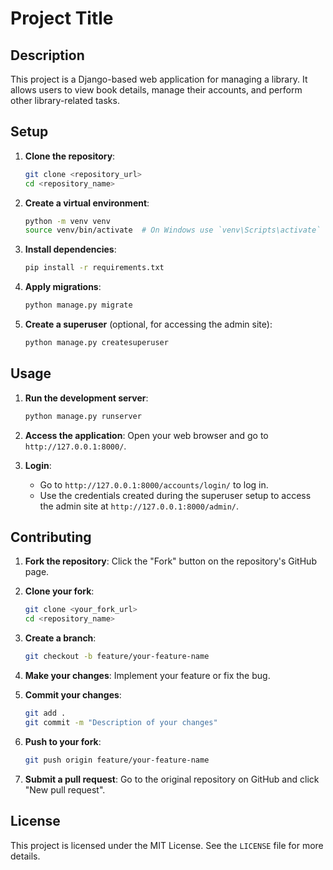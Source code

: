# Project Title

## Description
This project is a Django-based web application for managing a library. It allows users to view book details, manage their accounts, and perform other library-related tasks.

## Setup
1. **Clone the repository**:
    ```bash
    git clone <repository_url>
    cd <repository_name>
    ```

2. **Create a virtual environment**:
    ```bash
    python -m venv venv
    source venv/bin/activate  # On Windows use `venv\Scripts\activate`
    ```

3. **Install dependencies**:
    ```bash
    pip install -r requirements.txt
    ```

4. **Apply migrations**:
    ```bash
    python manage.py migrate
    ```

5. **Create a superuser** (optional, for accessing the admin site):
    ```bash
    python manage.py createsuperuser
    ```

## Usage
1. **Run the development server**:
    ```bash
    python manage.py runserver
    ```

2. **Access the application**:
    Open your web browser and go to `http://127.0.0.1:8000/`.

3. **Login**:
    - Go to `http://127.0.0.1:8000/accounts/login/` to log in.
    - Use the credentials created during the superuser setup to access the admin site at `http://127.0.0.1:8000/admin/`.

## Contributing
1. **Fork the repository**:
    Click the "Fork" button on the repository's GitHub page.

2. **Clone your fork**:
    ```bash
    git clone <your_fork_url>
    cd <repository_name>
    ```

3. **Create a branch**:
    ```bash
    git checkout -b feature/your-feature-name
    ```

4. **Make your changes**:
    Implement your feature or fix the bug.

5. **Commit your changes**:
    ```bash
    git add .
    git commit -m "Description of your changes"
    ```

6. **Push to your fork**:
    ```bash
    git push origin feature/your-feature-name
    ```

7. **Submit a pull request**:
    Go to the original repository on GitHub and click "New pull request".

## License
This project is licensed under the MIT License. See the `LICENSE` file for more details.